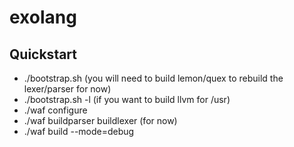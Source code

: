 exolang
=======

Quickstart
----------
- ./bootstrap.sh (you will need to build lemon/quex to rebuild the lexer/parser for now)
- ./bootstrap.sh -l (if you want to build llvm for /usr)
- ./waf configure
- ./waf buildparser buildlexer (for now)
- ./waf build --mode=debug